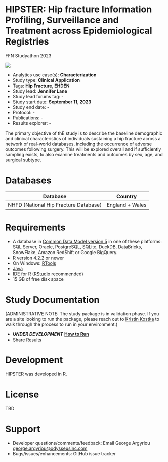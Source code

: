 # HIPSTER: Hip fracture Information Profiling, Surveillance and Treatment across Epidemiological Registries
FFN Studyathon 2023

<img src="https://img.shields.io/badge/Study%20Status-Started-blue.svg"/>

-   Analytics use case(s): **Characterization**
-   Study type: **Clinical Application**
-   Tags: **Hip Fracture, EHDEN**
-   Study lead: **Jennifer Lane**
-   Study lead forums tag: -
-   Study start date: **September 11, 2023**
-   Study end date: -
-   Protocol: -
-   Publications: -
-   Results explorer: -

The primary objective of thE study is to describe the baseline demographic and clinical characteristics of individuals sustaining a hip fracture across a network of real-world databases, including the occurrence of adverse outcomes following surgery. This will be explored overall and if sufficiently sampling exists, to also examine treatments and outcomes by sex, age, and surgical subtype.

# Databases

| Database                              | Country |
|--------------------------------|------------------|
| NHFD (National Hip Fracture Database) | England + Wales     | 

# Requirements

-   A database in [Common Data Model version 5](https://github.com/OHDSI/CommonDataModel) in one of these platforms: SQL Server, Oracle, PostgreSQL, SQLite, DuckDB, DataBricks, SnowFlake, Amazon RedShift or Google BigQuery.
-   R version 4.2.2 or newer
-   On Windows: [RTools](http://cran.r-project.org/bin/windows/Rtools/)
-   [Java](https://java.com)
-   IDE for R ([RStudio](https://posit.co/products/open-source/rstudio/) recommended)
-   15 GB of free disk space

# Study Documentation

(ADMINISTRATIVE NOTE: The study package is in validation phase. If you are a site looking to run the package, please reach out to [Kristin Kostka](k.kostka@northeastern.edu) to walk through the process to run in your environment.)

-   ***UNDER DEVELOPMENT*** [**How to Run**](https://github.com/BartsBoneJointHealth/HipFractureStudyathon/blob/main/documentation/HowToRun.md)
-   Share Results

# Development

HIPSTER was developed in R.

# License

TBD

# Support

-   Developer questions/comments/feedback: Email George Argyriou [george.argyriou\@odysseusinc.com](mailto:george.argyriou@odysseusinc.com)
-   Bugs/issues/enhancements: GitHub issue tracker
